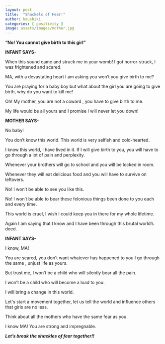 ```yaml
---
layout: post
title:  "Shackels of Fear!"
author: kaushiki
categories: [ positivity ]
image: assets/images/mother.jpg
---
```


**“No! You cannot give birth to this girl”**

**INFANT SAYS-**

When this sound came and struck me in your womb! I got horror-struck, I was frightened and scared. 

MA, with a devastating heart I am asking you won’t you give birth to me?

You are praying for a baby boy but what about the girl you are going to give birth, why do you want to kill me!

Oh! My mother, you are not a coward , you have to give birth to me.

 My life would be all yours and  I promise I will never let you down!
 
 
**MOTHER SAYS-**

No baby! 

 You don’t know this world. This world is very selfish and cold-hearted.
 
 I know this world, I have lived in it. If I will give birth to you, you will have to go through a lot of pain and perplexity. 
 
Whenever your brothers will go to school and you will be locked in room.

Whenever they will eat delicious food and you will have to survive on leftovers.

No! I won’t be able to see you like this.

No! I won’t be able to bear these felonious things been done to you each and every time. 

This world is cruel, I wish I could keep you in there for my whole lifetime.

Again I am saying that I know and  I have been through this brutal world’s deed. 


**INFANT SAYS-**	

I know, MA! 

You are scared, you don’t want whatever has happened to you I go through the same , unjust life as yours. 

But trust me, I won’t be a child who will silently bear all the pain.

I won’t be a child who will become a load to you. 

I will bring a change in this  world. 

Let's start a movement together, let us tell the world and influence others that girls are no less.

 Think about all the mothers who have the same fear as you. 
 
I know MA! You are strong and impregnable. 


 _**Let’s break the shackles of fear together!!**_
